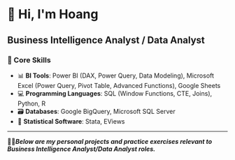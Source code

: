 # 👋 Hi, I'm Hoang

## Business Intelligence Analyst / Data Analyst


### 💼 Core Skills

- 📊 **BI Tools**: Power BI (DAX, Power Query, Data Modeling), Microsoft Excel (Power Query, Pivot Table, Advanced Functions), Google Sheets 
- 💻 **Programming Languages**: SQL (Window Functions, CTE, Joins), Python, R
- 🗃️ **Databases**: Google BigQuery, Microsoft SQL Server
- 📐 **Statistical Software**: Stata, EViews

---
📍💡***Below are my personal projects and practice exercises relevant to Business Intelligence Analyst/Data Analyst roles.***
